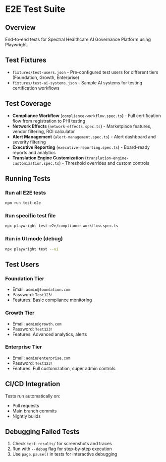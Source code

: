 # E2E Test Suite

## Overview
End-to-end tests for Spectral Healthcare AI Governance Platform using Playwright.

## Test Fixtures
- `fixtures/test-users.json` - Pre-configured test users for different tiers (Foundation, Growth, Enterprise)
- `fixtures/test-ai-systems.json` - Sample AI systems for testing certification workflows

## Test Coverage
- **Compliance Workflow** (`compliance-workflow.spec.ts`) - Full certification flow from registration to PHI testing
- **Network Effects** (`network-effects.spec.ts`) - Marketplace features, vendor filtering, ROI calculator
- **Alert Management** (`alert-management.spec.ts`) - Alert dashboard and severity filtering
- **Executive Reporting** (`executive-reporting.spec.ts`) - Board-ready reports and analytics
- **Translation Engine Customization** (`translation-engine-customization.spec.ts`) - Threshold overrides and custom controls

## Running Tests

### Run all E2E tests
```bash
npm run test:e2e
```

### Run specific test file
```bash
npx playwright test e2e/compliance-workflow.spec.ts
```

### Run in UI mode (debug)
```bash
npx playwright test --ui
```

## Test Users

### Foundation Tier
- Email: `admin@foundation.com`
- Password: `Test123!`
- Features: Basic compliance monitoring

### Growth Tier
- Email: `admin@growth.com`
- Password: `Test123!`
- Features: Advanced analytics, alerts

### Enterprise Tier
- Email: `admin@enterprise.com`
- Password: `Test123!`
- Features: Full customization, super admin controls

## CI/CD Integration
Tests run automatically on:
- Pull requests
- Main branch commits
- Nightly builds

## Debugging Failed Tests
1. Check `test-results/` for screenshots and traces
2. Run with `--debug` flag for step-by-step execution
3. Use `page.pause()` in tests for interactive debugging
